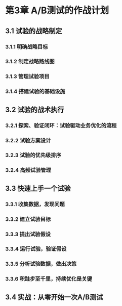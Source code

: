 # 第3章 A/B测试的作战计划

## 3.1 试验的战略制定
### 3.1.1 明确战略目标
### 3.1.2 制定战略路线图
### 3.1.3 管理试验项目
### 3.1.4 搭建试验的基础设施

## 3.2 试验的战术执行
### 3.2.1 探索、验证闭环：试验驱动业务优化的流程
### 3.2.2 试验方案设计
### 3.2.3 试验的优先级排序
### 3.2.4 高频试验管理

## 3.3 快速上手一个试验
### 3.3.1 收集数据，发现问题
### 3.3.2 建立试验目标
### 3.3.3 提出试验假设
### 3.3.4 运行试验，验证假设
### 3.3.5 分析试验数据，做出决策
### 3.3.6 积跬步至千里，持续优化是关键

## 3.4 实战：从零开始一次A/B测试
